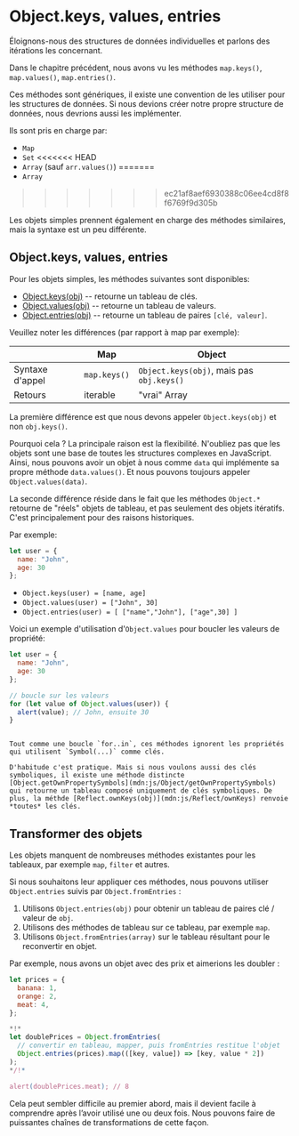 # Object.keys, values, entries

Éloignons-nous des structures de données individuelles et parlons des itérations les concernant.

Dans le chapitre précédent, nous avons vu les méthodes `map.keys()`, `map.values()`, `map.entries()`.

Ces méthodes sont génériques, il existe une convention de les utiliser pour les structures de données. Si nous devions créer notre propre structure de données, nous devrions aussi les implémenter.

Ils sont pris en charge par:

- `Map`
- `Set`
<<<<<<< HEAD
- `Array` (sauf `arr.values()`)
=======
- `Array`
>>>>>>> ec21af8aef6930388c06ee4cd8f8f6769f9d305b

Les objets simples prennent également en charge des méthodes similaires, mais la syntaxe est un peu différente.

## Object.keys, values, entries

Pour les objets simples, les méthodes suivantes sont disponibles:

- [Object.keys(obj)](mdn:js/Object/keys) -- retourne un tableau de clés.
- [Object.values(obj)](mdn:js/Object/values) -- retourne un tableau de valeurs.
- [Object.entries(obj)](mdn:js/Object/entries) -- retourne un tableau de paires `[clé, valeur]`.

Veuillez noter les différences (par rapport à map par exemple):

|             | Map              | Object       |
|-------------|------------------|--------------|
| Syntaxe d'appel | `map.keys()`  | `Object.keys(obj)`, mais pas `obj.keys()` |
| Retours     | iterable    | "vrai" Array                     |

La première différence est que nous devons appeler `Object.keys(obj)` et non `obj.keys()`.

Pourquoi cela ? La principale raison est la flexibilité. N'oubliez pas que les objets sont une base de toutes les structures complexes en JavaScript. Ainsi, nous pouvons avoir un objet à nous comme `data` qui implémente sa propre méthode `data.values()`. Et nous pouvons toujours appeler `Object.values(data)`.

La seconde différence réside dans le fait que les méthodes `Object.*` retourne de "réels" objets de tableau, et pas seulement des objets itératifs. C'est principalement pour des raisons historiques.

Par exemple:

```js
let user = {
  name: "John",
  age: 30
};
```

- `Object.keys(user) = [name, age]`
- `Object.values(user) = ["John", 30]`
- `Object.entries(user) = [ ["name","John"], ["age",30] ]`

Voici un exemple d'utilisation d'`Object.values` pour boucler les valeurs de propriété:

```js run
let user = {
  name: "John",
  age: 30
};

// boucle sur les valeurs
for (let value of Object.values(user)) {
  alert(value); // John, ensuite 30
}
```

```warn header="Object.keys/values/entries ignorer les propriétés symboliques"

Tout comme une boucle `for..in`, ces méthodes ignorent les propriétés qui utilisent `Symbol(...)` comme clés.

D'habitude c'est pratique. Mais si nous voulons aussi des clés symboliques, il existe une méthode distincte [Object.getOwnPropertySymbols](mdn:js/Object/getOwnPropertySymbols) qui retourne un tableau composé uniquement de clés symboliques. De plus, la méthde [Reflect.ownKeys(obj)](mdn:js/Reflect/ownKeys) renvoie *toutes* les clés.
```

## Transformer des objets

Les objets manquent de nombreuses méthodes existantes pour les tableaux, par exemple `map`, `filter` et autres.

Si nous souhaitons leur appliquer ces méthodes, nous pouvons utiliser `Object.entries` suivis par `Object.fromEntries` :

1. Utilisons `Object.entries(obj)` pour obtenir un tableau de paires clé / valeur de `obj`.
2. Utilisons des méthodes de tableau sur ce tableau, par exemple `map`.
3. Utilisons `Object.fromEntries(array)` sur le tableau résultant pour le reconvertir en objet.

Par exemple, nous avons un objet avec des prix et aimerions les doubler :

```js run
let prices = {
  banana: 1,
  orange: 2,
  meat: 4,
};

*!*
let doublePrices = Object.fromEntries(
  // convertir en tableau, mapper, puis fromEntries restitue l'objet
  Object.entries(prices).map(([key, value]) => [key, value * 2])
);
*/!*

alert(doublePrices.meat); // 8
```   

Cela peut sembler difficile au premier abord, mais il devient facile à comprendre après l’avoir utilisé une ou deux fois. Nous pouvons faire de puissantes chaînes de transformations de cette façon.
